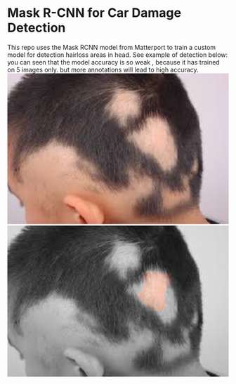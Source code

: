 # Mask R-CNN for Car Damage Detection

This repo uses the Mask RCNN model from Matterport to train a custom model for detection hairloss areas in head. See example of detection below:
you can seen that the model accuracy is so weak , because it has trained on 5 images only. but more annotations will lead to high accuracy. 
![alt text](https://github.com/mohamedelbeih/Hairloss-Areas-Segmentation/blob/main/results/test_image.jfif)
![alt text](https://github.com/mohamedelbeih/Hairloss-Areas-Segmentation/blob/main/results/splash_test_image.png)
